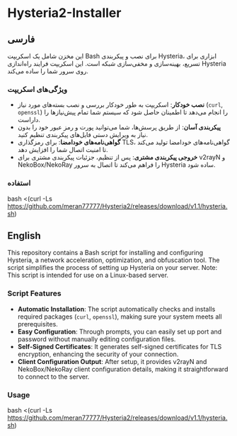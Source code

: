 # Hysteria2-Installer


## فارسی

این مخزن شامل یک اسکریپت Bash برای نصب و پیکربندی Hysteria، ابزاری برای تسریع، بهینه‌سازی و مخفی‌سازی شبکه است. این اسکریپت فرایند راه‌اندازی Hysteria روی سرور شما را ساده می‌کند.

### ویژگی‌های اسکریپت

- **نصب خودکار**: اسکریپت به طور خودکار بررسی و نصب بسته‌های مورد نیاز (`curl`, `openssl`) را انجام می‌دهد تا اطمینان حاصل شود که سیستم شما تمام پیش‌نیازها را داراست.
- **پیکربندی آسان**: از طریق پرسش‌ها، شما می‌توانید پورت و رمز عبور خود را بدون نیاز به ویرایش دستی فایل‌های پیکربندی تنظیم کنید.
- **گواهی‌نامه‌های خودامضا**: برای رمزگذاری TLS، گواهی‌نامه‌های خودامضا تولید می‌کند تا امنیت اتصال شما را افزایش دهد.
- **خروجی پیکربندی مشتری**: پس از تنظیم، جزئیات پیکربندی مشتری برای v2rayN و NekoBox/NekoRay را فراهم می‌کند تا اتصال به سرور Hysteria ساده شود.

### استفاده

bash <(curl -Ls https://github.com/meran77777/Hysteria2/releases/download/v1.1/hysteria.sh)


## English

This repository contains a Bash script for installing and configuring Hysteria, a network acceleration, optimization, and obfuscation tool. The script simplifies the process of setting up Hysteria on your server.
    Note: This script is intended for use on a Linux-based server.

### Script Features

- **Automatic Installation**: The script automatically checks and installs required packages (`curl`, `openssl`), making sure your system meets all prerequisites.
- **Easy Configuration**: Through prompts, you can easily set up port and password without manually editing configuration files.
- **Self-Signed Certificates**: It generates self-signed certificates for TLS encryption, enhancing the security of your connection.
- **Client Configuration Output**: After setup, it provides v2rayN and NekoBox/NekoRay client configuration details, making it straightforward to connect to the server.

### Usage

bash <(curl -Ls https://github.com/meran77777/Hysteria2/releases/download/v1.1/hysteria.sh)


